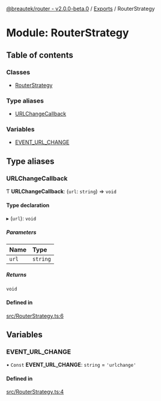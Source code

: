 [@breautek/router - v2.0.0-beta.0](../README.md) / [Exports](../modules.md) / RouterStrategy

# Module: RouterStrategy

## Table of contents

### Classes

- [RouterStrategy](../classes/RouterStrategy.RouterStrategy-1.md)

### Type aliases

- [URLChangeCallback](RouterStrategy.md#urlchangecallback)

### Variables

- [EVENT\_URL\_CHANGE](RouterStrategy.md#event_url_change)

## Type aliases

### URLChangeCallback

Ƭ **URLChangeCallback**: (`url`: `string`) => `void`

#### Type declaration

▸ (`url`): `void`

##### Parameters

| Name | Type |
| :------ | :------ |
| `url` | `string` |

##### Returns

`void`

#### Defined in

[src/RouterStrategy.ts:6](https://github.com/breautek/router/blob/09c6533/src/RouterStrategy.ts#L6)

## Variables

### EVENT\_URL\_CHANGE

• `Const` **EVENT\_URL\_CHANGE**: `string` = `'urlchange'`

#### Defined in

[src/RouterStrategy.ts:4](https://github.com/breautek/router/blob/09c6533/src/RouterStrategy.ts#L4)
